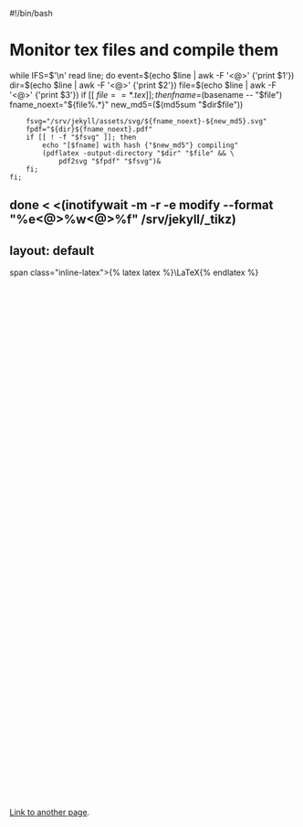#!/bin/bash
# Monitor tex files and compile them
while IFS=$'\n' read line; do
    event=$(echo $line | awk -F '<@>' {'print $1'})
    dir=$(echo $line | awk -F '<@>' {'print $2'})
    file=$(echo $line | awk -F '<@>' {'print $3'})
    if [[ $file == *.tex ]]; then
        fname=$(basename -- "$file")
        fname_noext="${file%.*}"
        new_md5=($(md5sum "$dir$file"))

        fsvg="/srv/jekyll/assets/svg/${fname_noext}-${new_md5}.svg"
        fpdf="${dir}${fname_noext}.pdf"
        if [[ ! -f "$fsvg" ]]; then
            echo "[$fname] with hash {"$new_md5"} compiling"
            (pdflatex -output-directory "$dir" "$file" && \
                pdf2svg "$fpdf" "$fsvg")&
        fi;
    fi;
done < <(inotifywait -m -r -e modify --format "%e<@>%w<@>%f" /srv/jekyll/_tikz)
---
layout: default
---

span class="inline-latex">{% latex latex %}\LaTeX{% endlatex %}</span>



 <html>
  <head>
    <script type="text/javascript" src="https://www.gstatic.com/charts/loader.js"></script>
    <script type="text/javascript">
      google.charts.load('current', {'packages':['sankey']});
      google.charts.setOnLoadCallback(drawChart);
      function drawChart() {
        var data = new google.visualization.DataTable();
        data.addColumn('string', 'From');
        data.addColumn('string', 'To');
        data.addColumn('number', 'Weight');
        data.addRows([
          [ 'A', 'B', 1 ],
          [ 'C', 'D', 1 ],
          [ 'E', 'F', 1 ],
          [ 'G', 'H', 1 ],
          [ 'I', 'K', 1 ],
          [ 'L', 'M', 1 ]
        ]);
        // Sets chart options.
        var options = {
          width: 500,
        };
        // Instantiates and draws our chart, passing in some options.
        var chart = new google.visualization.Sankey(document.getElementById('sankey_basic'));
        chart.draw(data, options);
      }
    </script>
  </head>
  <body>
    <div id="sankey_basic" style="width: 700px; height: 900px;"></div>
  </body>
</html>

[Link to another page](./pages/bhbaihua/rumen.html).
